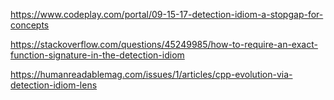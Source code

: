 https://www.codeplay.com/portal/09-15-17-detection-idiom-a-stopgap-for-concepts

https://stackoverflow.com/questions/45249985/how-to-require-an-exact-function-signature-in-the-detection-idiom

https://humanreadablemag.com/issues/1/articles/cpp-evolution-via-detection-idiom-lens
